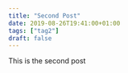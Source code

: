 ```yaml
---
title: "Second Post"
date: 2019-08-26T19:41:00+01:00
tags: ["tag2"]
draft: false
---
```


This is the second post
